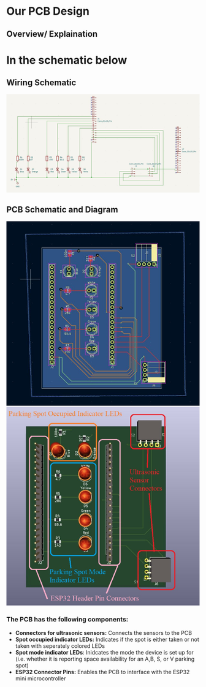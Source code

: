 # Our PCB Design

## Overview/ Explaination

# In the schematic below

## Wiring Schematic
![Wiring_Schematic](source/wiring.JPG)



## PCB Schematic and Diagram

![PCB_Diagram](source/pcb_schematic.JPG)
![PCB_Model](source/pcb_model.JPG)

### The PCB has the following components:
- **Connectors for ultrasonic sensors:** Connects the sensors to the PCB
- **Spot occupied indicator LEDs:** Indicates if the spot is either taken or not taken with seperately colored LEDs
- **Spot mode indicator LEDs**: Inidcates the mode the device is set up for (i.e. whether it is reporting space availability for an A,B, S, or V parking spot)
- **ESP32 Connector Pins:** Enables the PCB to interface with the ESP32 mini microcontroller
